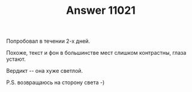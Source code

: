 ﻿---
title: "Answer 11021"
se.owner.user_id: 232
se.owner.display_name: "avp"
se.owner.link: "https://ru.meta.stackoverflow.com/users/232/avp"
se.answer_id: 11021
se.question_id: 10996
se.post_type: answer
se.is_accepted: False
---
<p>Попробовал в течении 2-х дней.</p>
<p>Похоже, текст и фон в большинстве мест слишком контрастны, глаза устают.</p>
<p>Вердикт -- она хуже светлой.</p>
<p>P.S.
возвращаюсь на сторону света -)</p>
